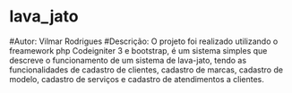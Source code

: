 # lava_jato
#Autor: Vilmar Rodrigues
#Descrição: O projeto foi realizado utilizando o freamework php Codeigniter 3 e bootstrap, 
é um sistema simples que descreve o funcionamento de um sistema de lava-jato, tendo as 
funcionalidades de cadastro de clientes, cadastro de marcas, cadastro de modelo, cadastro de serviços 
e cadastro de atendimentos a clientes.

